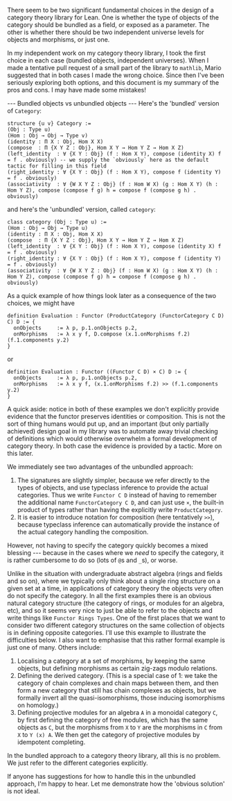 There seem to be two significant fundamental choices in the design of a category theory library for Lean. One is whether the type of objects of the category should be bundled as a field, or exposed as a parameter. The other is whether there should be two independent universe levels for objects and morphisms, or just one.

In my independent work on my category theory library, I took the first choice in each case (bundled objects, independent universes). When I made a tentative pull request of a small part of the library to `mathlib`, Mario suggested that in both cases I made the wrong choice. Since then I've been seriously exploring both options, and this document is my summary of the pros and cons. I may have made some mistakes!

--- Bundled objects vs unbundled objects ---
Here's the 'bundled' version of `Category`:
````
structure {u v} Category :=
(Obj : Type u)
(Hom : Obj → Obj → Type v)
(identity : Π X : Obj, Hom X X)
(compose  : Π {X Y Z : Obj}, Hom X Y → Hom Y Z → Hom X Z)
(left_identity  : ∀ {X Y : Obj} (f : Hom X Y), compose (identity X) f = f . obviously) -- we supply the `obviously` here as the default tactic for filling in this field
(right_identity : ∀ {X Y : Obj} (f : Hom X Y), compose f (identity Y) = f . obviously)
(associativity  : ∀ {W X Y Z : Obj} (f : Hom W X) (g : Hom X Y) (h : Hom Y Z), compose (compose f g) h = compose f (compose g h) . obviously)
````

and here's the 'unbundled' version, called `category`:
````
class category (Obj : Type u) :=
(Hom : Obj → Obj → Type u)
(identity : Π X : Obj, Hom X X)
(compose  : Π {X Y Z : Obj}, Hom X Y → Hom Y Z → Hom X Z)
(left_identity  : ∀ {X Y : Obj} (f : Hom X Y), compose (identity X) f = f . obviously)
(right_identity : ∀ {X Y : Obj} (f : Hom X Y), compose f (identity Y) = f . obviously)
(associativity  : ∀ {W X Y Z : Obj} (f : Hom W X) (g : Hom X Y) (h : Hom Y Z), compose (compose f g) h = compose f (compose g h) . obviously)
````

As a quick example of how things look later as a consequence of the two choices, we might have
````
definition Evaluation : Functor (ProductCategory (FunctorCategory C D) C) D := {
  onObjects     := λ p, p.1.onObjects p.2,
  onMorphisms   := λ x y f, D.compose (x.1.onMorphisms f.2) (f.1.components y.2)
}
````
or
````
definition Evaluation : Functor ((Functor C D) × C) D := {
  onObjects     := λ p, p.1.onObjects p.2,
  onMorphisms   := λ x y f, (x.1.onMorphisms f.2) >> (f.1.components y.2)
}
````
A quick aside: notice in both of these examples we don't explicitly provide evidence that the functor preserves identities or composition. This is not the sort of thing humans would put up, and an important (but only partially achieved) design goal in my library was to automate away trivial checking of definitions which would otherwise overwhelm a formal development of category theory. In both case the evidence is provided by a tactic. More on this later.

We immediately see two advantages of the unbundled approach:
1. The signatures are slightly simpler, because we refer directly to the types of objects, and use typeclass inference to provide the actual categories. Thus we write `Functor C D` instead of having to remember the additional name `FunctorCategory C D`, and can just use `×`, the built-in product of types rather than having the explicitly write `ProductCategory`.
2. It is easier to introduce notation for composition (here tentatively `>>`), because typeclass inference can automatically provide the instance of the actual category handling the composition.

However, not having to specify the category quickly becomes a mixed blessing --- because in the cases where we _need_ to specify the category, it is rather cumbersome to do so (lots of `@`s and `_`s), or worse.

Unlike in the situation with undergraduate abstract algebra (rings and fields and so on), where we typically only think about a single ring structure on a given set at a time, in applications of category theory the objects very often do not specify the category. In all the first examples there is an obvious natural category structure (the category of rings, or modules for an algebra, etc), and so it seems very nice to just be able to refer to the objects and write things like `Functor Rings Types`. One of the first places that we want to consider two different category structures on the same collection of objects is in defining opposite categories. I'll use this example to illustrate the difficulties below. I also want to emphasise that this rather formal example is just one of many. Others include:

1. Localising a category at a set of morphisms, by keeping the same objects, but defining morphisms as certain zig-zags modulo relations.
2. Defining the derived category. (This is a special case of 1: we take the category of chain complexes and chain maps between them, and then form a new category that still has chain complexes as objects, but we formally invert all the quasi-isomorphisms, those inducing isomorphisms on homology.)
3. Defining projective modules for an algebra `A` in a monoidal category `C`, by first defining the category of free modules, which has the same objects as `C`, but the morphisms from `X` to `Y` are the morphisms in `C` from `X` to `Y (x) A`. We then get the category of projective modules by idempotent completing.

In the bundled approach to a category theory library, all this is no problem. We just refer to the different categories explicitly.

If anyone has suggestions for how to handle this in the unbundled approach, I'm happy to hear. Let me demonstrate how the 'obvious solution' is not ideal.

